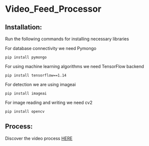 # Video_Feed_Processor

## Installation:

Run the following commands for installing  necessary libraries

For database connectivity we need Pymongo 

  ```pip install pymongo```
 
For using machine learning algorithms we need TensorFlow backend 

  ```pip install tensorflow==1.14```
 
For detection we are using imageai 

```pip install imageai```

For image reading and writing we need cv2 

```pip install opencv ```


## Process: 

Discover the video process 
    [HERE](https://docs.google.com/document/d/11LC8VgPtbjqHRegUo5DsLCqGggB8Ly4RXdzkQhC1B7c/edit?usp=sharing)

